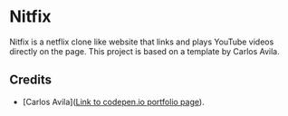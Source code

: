 # Nitfix

Nitfix is a netflix clone like website that links and plays YouTube videos directly on the page. This project is based on a template by Carlos Avila.

## Credits

- [Carlos Avila]([Link to codepen.io portfolio page](https://codepen.io/cb2307/full/NzaOrm)).

